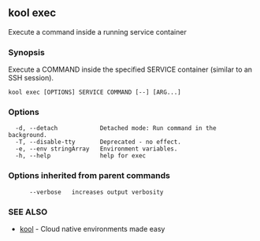 ## kool exec

Execute a command inside a running service container

### Synopsis

Execute a COMMAND inside the specified SERVICE container (similar to an SSH session).

```
kool exec [OPTIONS] SERVICE COMMAND [--] [ARG...]
```

### Options

```
  -d, --detach            Detached mode: Run command in the background.
  -T, --disable-tty       Deprecated - no effect.
  -e, --env stringArray   Environment variables.
  -h, --help              help for exec
```

### Options inherited from parent commands

```
      --verbose   increases output verbosity
```

### SEE ALSO

* [kool](kool)	 - Cloud native environments made easy

